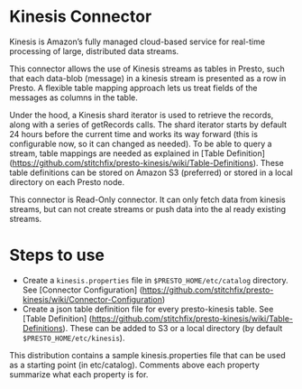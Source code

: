 # Kinesis Connector

Kinesis is Amazon’s fully managed cloud-based service for real-time processing
of large, distributed data streams.

This connector allows the use of Kinesis streams as tables in Presto, such that each data-blob (message)
in a kinesis stream is presented as a row in Presto.  A flexible table mapping approach lets us
treat fields of the messages as columns in the table.

Under the hood, a Kinesis shard iterator is used to retrieve the records, along with
a series of getRecords calls.  The shard iterator starts by default 24 hours before
the current time and works its way forward (this is configurable now, so it can
changed  as needed).  To be able to query a stream, table mappings are needed as
explained in [Table Definition] (https://github.com/stitchfix/presto-kinesis/wiki/Table-Definitions).
These table definitions can be stored on Amazon S3 (preferred) or stored in
a local directory on each Presto node.

This connector is Read-Only connector. It can only fetch data from
kinesis streams, but can not create streams or push data into the al
ready existing streams.


# Steps to use

* Create a ``kinesis.properties`` file in ``$PRESTO_HOME/etc/catalog`` directory. See [Connector Configuration] (https://github.com/stitchfix/presto-kinesis/wiki/Connector-Configuration)
* Create a json table definition file for every presto-kinesis table. See [Table Definition] (https://github.com/stitchfix/presto-kinesis/wiki/Table-Definitions).  These can be added to S3 or a local directory (by default ``$PRESTO_HOME/etc/kinesis``).


This distribution contains a sample kinesis.properties file that can be used as a starting point (in etc/catalog).
Comments above each property summarize what each property is for.
